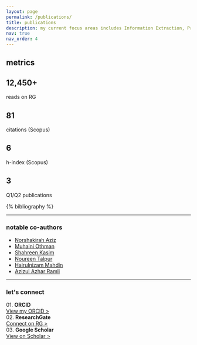 ```yaml
---
layout: page
permalink: /publications/
title: publications
description: my current focus areas includes Information Extraction, Predictive Analytics, Big Data Analytics, Artificial Intelligence, and Machine Learning. publications are by categories in reversed chronological order.
nav: true
nav_order: 4
---
```


<div class="projects">
  <h2 class="category">metrics</h2>
</div>
<div class="row mt-3">
  <div class="col-sm mt-3 mt-md-0">
    <a href="https://www.researchgate.net/profile/Mohd-Hafizul-Afifi-Abdullah" style="text-decoration:none">
      <div class="card hoverable"><div class="card-body">
        <h2 class="card-title text-lowercase">12,450+</h2>
        <p class="card-text">reads on RG</p>
      </div></div>
    </a>
  </div>
  <div class="col-sm mt-3 mt-md-0">
    <a hrefxx="" style="text-decoration:none">
      <div class="card hoverable"><div class="card-body">
        <h2 class="card-title text-lowercase">81</h2>
        <p class="card-text">citations (Scopus)</p>
      </div></div>
    </a>
  </div>
  <div class="col-sm mt-3 mt-md-0">
    <a hrefxx="" style="text-decoration:none">
      <div class="card hoverable"><div class="card-body">
        <h2 class="card-title text-lowercase">6</h2>
        <p class="card-text">h-index (Scopus)</p>
      </div></div>
    </a>
  </div>
  <div class="col-sm mt-3 mt-md-0">
    <a href="https://scholar.google.com/citations?user=mWsihrgAAAAJ&hl=en" style="text-decoration:none">
      <div class="card hoverable"><div class="card-body">
        <h2 class="card-title text-lowercase">3</h2>
        <p class="card-text">Q1/Q2 publications</p>
      </div></div>
    </a>
  </div>
</div>


<!-- _pages/publications.md -->
<div class="publications">
{% bibliography %}
</div>


<hr>
<h3 class="mt-4">notable co-authors</h3>
<div class="col">
    <ul>
      <li><a href="https://shakirahabaziz.wixsite.com/dr-shakirahaziz/home">Norshakirah Aziz</a></li>
      <li><a href="https://community.uthm.edu.my/muhaini">Muhaini Othman</a></li>
	  <li><a href="https://community.uthm.edu.my/shahreen">Shahreen Kasim</a></li>
	  <li><a href="https://scholar.google.com/citations?hl=en&user=voBMIPEAAAAJ">Noureen Talpur</a></li>
	  <li><a href="https://community.uthm.edu.my/hairuln">Hairulnizam Mahdin</a></li>
	  <li><a href="https://community.uthm.edu.my/azizulr">Azizul Azhar Ramli</a></li>
    </ul>
</div>

<hr>
<h3 class="mt-4">let's connect</h3>
<div class="row mt-3">
    <div class="col-sm mt-3 mt-md-0">
        01. <b>ORCID</b><br><a href="https://orcid.org/0000-0002-1427-2571">View my ORCID ></a>
    </div>
    <div class="col-sm mt-3 mt-md-0">
        02. <b>ResearchGate</b><br><a href="https://www.researchgate.net/profile/Mohd-Hafizul-Afifi-Abdullah">Connect on RG ></a>
    </div>
    <div class="col-sm mt-3 mt-md-0">
        03. <b>Google Scholar</b><br><a href="https://scholar.google.com/citations?user=mWsihrgAAAAJ">View on Scholar ></a>
    </div>
</div>
